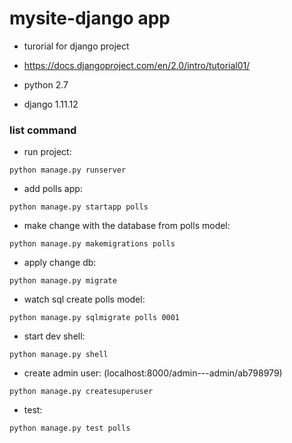 # mysite-django app

* turorial for django project

* https://docs.djangoproject.com/en/2.0/intro/tutorial01/

* python 2.7

* django 1.11.12

### list command

* run project:

`python manage.py runserver`

* add polls app:

`python manage.py startapp polls`

* make change with the database from polls model:

`python manage.py makemigrations polls`

* apply change db:

`python manage.py migrate`

* watch sql create polls model:

`python manage.py sqlmigrate polls 0001`

* start dev shell:

`python manage.py shell`

* create admin user: (localhost:8000/admin---admin/ab798979)

`python manage.py createsuperuser`

* test:

`python manage.py test polls`
